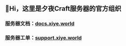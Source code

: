 ## 👋Hi，这里是夕夜Craft服务器的官方组织

### 服务器文档：[docs.xiye.world](https://docs.xiye.world/)
### 服务器工单：[support.xiye.world](https://support.xiye.world/)